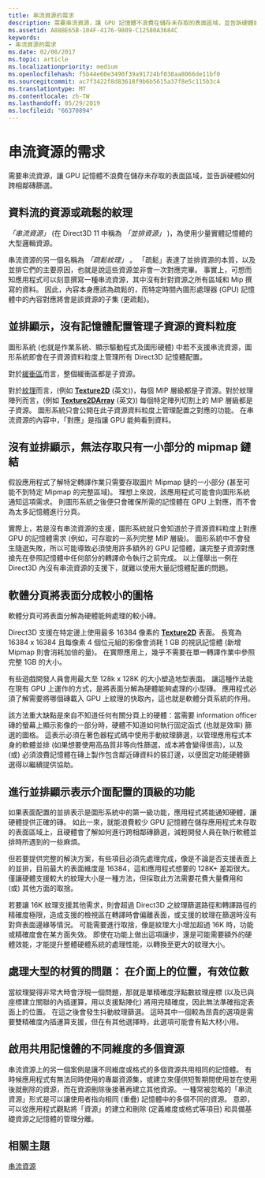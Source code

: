 ```yaml
---
title: 串流資源的需求
description: 需要串流資源，讓 GPU 記憶體不浪費在儲存未存取的表面區域，並告訴硬體如何跨相鄰磚篩選。
ms.assetid: A88BE65B-104F-4176-9809-C12580A3684C
keywords:
- 串流資源的需求
ms.date: 02/08/2017
ms.topic: article
ms.localizationpriority: medium
ms.openlocfilehash: f5b44e60e3490f39a91724bf038aa8066de11bf0
ms.sourcegitcommit: ac7f3422f8d83618f9b6b5615a37f8e5c115b3c4
ms.translationtype: MT
ms.contentlocale: zh-TW
ms.lasthandoff: 05/29/2019
ms.locfileid: "66370894"
---
```

# <a name="the-need-for-streaming-resources"></a>串流資源的需求


需要串流資源，讓 GPU 記憶體不浪費在儲存未存取的表面區域，並告訴硬體如何跨相鄰磚篩選。

## <a name="span-idstreamingresourcesorsparsetexturesspanspan-idstreamingresourcesorsparsetexturesspanspan-idstreamingresourcesorsparsetexturesspanstreaming-resources-or-sparse-textures"></a><span id="Streaming_resources_or_sparse_textures"></span><span id="streaming_resources_or_sparse_textures"></span><span id="STREAMING_RESOURCES_OR_SPARSE_TEXTURES"></span>資料流的資源或疏鬆的紋理


*「串流資源」* (在 Direct3D 11 中稱為 *「並排資源」* )，為使用少量實體記憶體的大型邏輯資源。

串流資源的另一個名稱為 *「疏鬆紋理」* 。 「疏鬆」表達了並排資源的本質，以及並排它們的主要原因，也就是說這些資源並非會一次對應完畢。 事實上，可想而知應用程式可以刻意撰寫一種串流資源，其中沒有針對資源之所有區域和 Mip 撰寫的資料。 因此，內容本身應該為疏鬆的，而特定時間內圖形處理器 (GPU) 記憶體中的內容對應將會是該資源的子集 (更疏鬆)。

## <a name="span-idwithouttilingmemoryallocationsaremanagedatsubresourcegranularityspanspan-idwithouttilingmemoryallocationsaremanagedatsubresourcegranularityspanspan-idwithouttilingmemoryallocationsaremanagedatsubresourcegranularityspanwithout-tiling-memory-allocations-are-managed-at-subresource-granularity"></a><span id="Without_tiling__memory_allocations_are_managed_at_subresource_granularity"></span><span id="without_tiling__memory_allocations_are_managed_at_subresource_granularity"></span><span id="WITHOUT_TILING__MEMORY_ALLOCATIONS_ARE_MANAGED_AT_SUBRESOURCE_GRANULARITY"></span>並排顯示，沒有記憶體配置管理子資源的資料粒度


圖形系統 (也就是作業系統、顯示驅動程式及圖形硬體) 中若不支援串流資源，圖形系統即會在子資源資料粒度上管理所有 Direct3D 記憶體配置。

對於[緩衝區](introduction-to-buffers.md)而言，整個緩衝區都是子資源。

對於[紋理](textures.md)而言，(例如 [**Texture2D**](https://docs.microsoft.com/windows/desktop/direct3dhlsl/sm5-object-texture2d) (英文))，每個 MIP 層級都是子資源。對於紋理陣列而言，(例如 [**Texture2DArray**](https://docs.microsoft.com/windows/desktop/direct3dhlsl/sm5-object-texture2darray) (英文)) 每個特定陣列切割上的 MIP 層級都是子資源。 圖形系統只會公開在此子資源資料粒度上管理配置之對應的功能。 在串流資源的內容中，「對應」是指讓 GPU 能夠看到資料。

## <a name="span-idwithouttilingcantaccessonlyasmallportionofmipmapchainspanspan-idwithouttilingcantaccessonlyasmallportionofmipmapchainspanspan-idwithouttilingcantaccessonlyasmallportionofmipmapchainspanwithout-tiling-cant-access-only-a-small-portion-of-mipmap-chain"></a><span id="Without_tiling__can_t_access_only_a_small_portion_of_mipmap_chain"></span><span id="without_tiling__can_t_access_only_a_small_portion_of_mipmap_chain"></span><span id="WITHOUT_TILING__CAN_T_ACCESS_ONLY_A_SMALL_PORTION_OF_MIPMAP_CHAIN"></span>沒有並排顯示，無法存取只有一小部分的 mipmap 鏈結


假設應用程式了解特定轉譯作業只需要存取圖片 Mipmap 鏈的一小部分 (甚至可能不到特定 Mipmap 的完整區域)。 理想上來說，該應用程式可能會向圖形系統通知這項需求。 則圖形系統之後便只會確保所需的記憶體在 GPU 上對應，而不會為太多記憶體進行分頁。

實際上，若是沒有串流資源的支援，圖形系統就只會知道於子資源資料粒度上對應 GPU 的記憶體需求 (例如，可存取的一系列完整 MIP 層級)。 圖形系統中不會發生隨選失敗，所以可能導致必須使用許多額外的 GPU 記憶體，讓完整子資源對應搶先在參照記憶體中任何部分的轉譯命令執行之前完成。 以上僅舉出一例在 Direct3D 內沒有串流資源的支援下，就難以使用大量記憶體配置的問題。

## <a name="span-idsoftwarepagingtobreakthesurfaceintosmallertilesspanspan-idsoftwarepagingtobreakthesurfaceintosmallertilesspanspan-idsoftwarepagingtobreakthesurfaceintosmallertilesspansoftware-paging-to-break-the-surface-into-smaller-tiles"></a><span id="Software_paging_to_break_the_surface_into_smaller_tiles"></span><span id="software_paging_to_break_the_surface_into_smaller_tiles"></span><span id="SOFTWARE_PAGING_TO_BREAK_THE_SURFACE_INTO_SMALLER_TILES"></span>軟體分頁將表面分成較小的圖格


軟體分頁可將表面分解為硬體能夠處理的較小磚。

Direct3D 支援在特定邊上使用最多 16384 像素的 [**Texture2D**](https://docs.microsoft.com/windows/desktop/direct3dhlsl/sm5-object-texture2d) 表面。 長寬為 16384 x 16384 且每像素 4 個位元組的影像會消耗 1 GB 的視訊記憶體 (新增 Mipmap 則會消耗加倍的量)。 在實際應用上，幾乎不需要在單一轉譯作業中參照完整 1GB 的大小。

有些遊戲開發人員會用最大至 128k x 128K 的大小塑造地型表面。 讓這種作法能在現有 GPU 上運作的方式，是將表面分解為硬體能夠處理的小型磚。 應用程式必須了解需要將哪個磚載入 GPU 上紋理的快取內，這也就是軟體分頁系統的作用。

該方法重大缺點是來自不知道任何有關分頁上的硬體：當需要 information officer 磚的螢幕上顯示影像的一部分時，硬體不知道如何執行固定函式 (也就是效率) 篩選的圖格。 這表示必須在著色器程式碼中使用手動紋理篩選，以管理應用程式本身的軟體並排 (如果想要使用高品質非等向性篩選，成本將會變得很高)，以及 (或) 必須浪費記憶體在磚上製作包含鄰近磚資料的裝訂邊，以便固定功能硬體篩選得以繼續提供協助。

## <a name="span-idmakingtiledrepresentationofsurfaceallocationsafirst-classfeaturespanspan-idmakingtiledrepresentationofsurfaceallocationsafirst-classfeaturespanspan-idmakingtiledrepresentationofsurfaceallocationsafirst-classfeaturespanmaking-tiled-representation-of-surface-allocations-a-first-class-feature"></a><span id="Making_tiled_representation_of_surface_allocations_a_first-class_feature"></span><span id="making_tiled_representation_of_surface_allocations_a_first-class_feature"></span><span id="MAKING_TILED_REPRESENTATION_OF_SURFACE_ALLOCATIONS_A_FIRST-CLASS_FEATURE"></span>進行並排顯示表示介面配置的頂級的功能


如果表面配置的並排表示是圖形系統中的第一級功能，應用程式將能通知硬體，讓硬體提供正確的磚。 如此一來，就能浪費較少 GPU 記憶體在儲存應用程式未存取的表面區域上，且硬體會了解如何進行跨相鄰磚篩選，減輕開發人員在執行軟體並排時所遇到的一些麻煩。

但若要提供完整的解決方案，有些項目必須先處理完成，像是不論是否支援表面上的並排，目前最大的表面維度是 16384，這和應用程式想要的 128K+ 差距很大。 僅讓硬體支援較大的紋理大小是一種方法，但採取此方法需要花費大量費用和 (或) 其他方面的取捨。

若要讓 16K 紋理支援其他需求，則會超過 Direct3D 之紋理篩選路徑和轉譯路徑的精確度極限，造成支援的檢視區在轉譯時會偏離表面，或支援的紋理在篩選時沒有對齊表面邊緣等情況。 可能需要進行取捨，像是紋理大小增加超過 16K 時，功能或精確度會在某方面失效。 即使在功能上做出這項讓步，還是可能需要額外的硬體效能，才能提升整體硬體系統的處理性能，以轉換至更大的紋理大小。

## <a name="span-idissuewithlargetexturesprecisionforlocationsonsurfacespanspan-idissuewithlargetexturesprecisionforlocationsonsurfacespanspan-idissuewithlargetexturesprecisionforlocationsonsurfacespanissue-with-large-textures-precision-for-locations-on-surface"></a><span id="Issue_with_large_textures__precision_for_locations_on_surface"></span><span id="issue_with_large_textures__precision_for_locations_on_surface"></span><span id="ISSUE_WITH_LARGE_TEXTURES__PRECISION_FOR_LOCATIONS_ON_SURFACE"></span>處理大型的材質的問題： 在介面上的位置，有效位數


當紋理變得非常大時會浮現一個問題，那就是單精確度浮點數紋理座標 (以及已與座標建立關聯的內插運算，用以支援點陣化) 將用完精確度，因此無法準確指定表面上的位置。 在這之後會發生抖動紋理篩選。 這時其中一個較為昂貴的選項是需要雙精確度內插運算支援，但在有其他選擇時，此選項可能會有點大材小用。

## <a name="span-idenablingmultipleresourcesofdifferentdimensionstosharememoryspanspan-idenablingmultipleresourcesofdifferentdimensionstosharememoryspanspan-idenablingmultipleresourcesofdifferentdimensionstosharememoryspanenabling-multiple-resources-of-different-dimensions-to-share-memory"></a><span id="Enabling_multiple_resources_of_different_dimensions_to_share_memory"></span><span id="enabling_multiple_resources_of_different_dimensions_to_share_memory"></span><span id="ENABLING_MULTIPLE_RESOURCES_OF_DIFFERENT_DIMENSIONS_TO_SHARE_MEMORY"></span>啟用共用記憶體的不同維度的多個資源


串流資源上的另一個案例是讓不同維度或格式的多個資源共用相同的記憶體。 有時候應用程式有無法同時使用的專屬資源集，或建立來僅供短暫期間使用並在使用後就刪除的資源，而在資源刪除後接著再建立其他資源。 一種常被忽略的「串流資源」形式是可以讓使用者指向相同 (重疊) 記憶體中的多個不同的資源。 意即，可以從應用程式觀點將「資源」的建立和刪除 (定義維度或格式等項目) 和具備基礎資源之記憶體的管理分離。

## <a name="span-idrelated-topicsspanrelated-topics"></a><span id="related-topics"></span>相關主題


[串流資源](streaming-resources.md)

 

 





